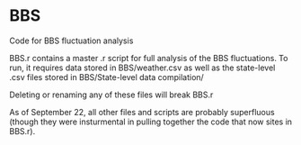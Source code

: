 # BBS
Code for BBS fluctuation analysis

BBS.r contains a master .r script for full analysis of the BBS fluctuations.  To run, it requires data stored in BBS/weather.csv as well as the state-level .csv files stored in BBS/State-level data compilation/

Deleting or renaming any of these files will break BBS.r

As of September 22, all other files and scripts are probably superfluous (though they were insturmental in pulling together the code that now sites in BBS.r).
